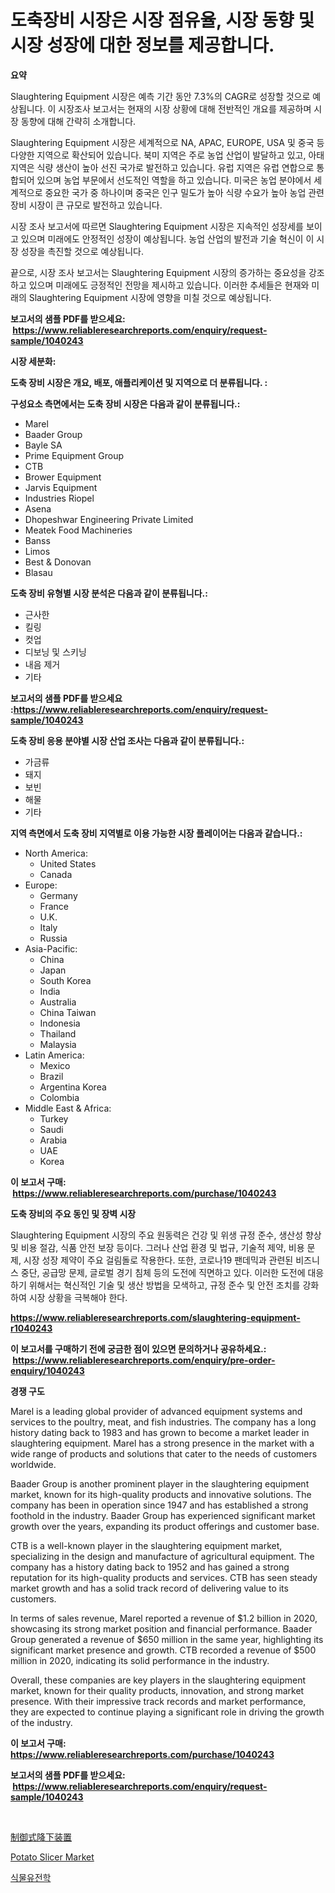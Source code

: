 <p><h1>도축장비 시장은 시장 점유율, 시장 동향 및 시장 성장에 대한 정보를 제공합니다.</h1></p><p><strong>요약</strong></p>
<p><p>Slaughtering Equipment 시장은 예측 기간 동안 7.3%의 CAGR로 성장할 것으로 예상됩니다. 이 시장조사 보고서는 현재의 시장 상황에 대해 전반적인 개요를 제공하며 시장 동향에 대해 간략히 소개합니다.</p><p>Slaughtering Equipment 시장은 세계적으로 NA, APAC, EUROPE, USA 및 중국 등 다양한 지역으로 확산되어 있습니다. 북미 지역은 주로 농업 산업이 발달하고 있고, 아태 지역은 식량 생산이 높아 선진 국가로 발전하고 있습니다. 유럽 지역은 유럽 연합으로 통합되어 있으며 농업 부문에서 선도적인 역할을 하고 있습니다. 미국은 농업 분야에서 세계적으로 중요한 국가 중 하나이며 중국은 인구 밀도가 높아 식량 수요가 높아 농업 관련 장비 시장이 큰 규모로 발전하고 있습니다. </p><p>시장 조사 보고서에 따르면 Slaughtering Equipment 시장은 지속적인 성장세를 보이고 있으며 미래에도 안정적인 성장이 예상됩니다. 농업 산업의 발전과 기술 혁신이 이 시장 성장을 촉진할 것으로 예상됩니다.</p><p>끝으로, 시장 조사 보고서는 Slaughtering Equipment 시장의 증가하는 중요성을 강조하고 있으며 미래에도 긍정적인 전망을 제시하고 있습니다. 이러한 추세들은 현재와 미래의 Slaughtering Equipment 시장에 영향을 미칠 것으로 예상됩니다.</p></p>
<p><strong>보고서의 샘플 PDF를 받으세요: &nbsp;<a href="https://www.reliableresearchreports.com/enquiry/request-sample/1040243">https://www.reliableresearchreports.com/enquiry/request-sample/1040243</a></strong></p>
<p><strong>시장 세분화:</strong></p>
<p><strong> 도축 장비 시장은 개요, 배포, 애플리케이션 및 지역으로 더 분류됩니다. :</strong></p>
<p><strong>구성요소 측면에서는 도축 장비 시장은 다음과 같이 분류됩니다.:</strong></p>
<p><ul><li>Marel</li><li>Baader Group</li><li>Bayle SA</li><li>Prime Equipment Group</li><li>CTB</li><li>Brower Equipment</li><li>Jarvis Equipment</li><li>Industries Riopel</li><li>Asena</li><li>Dhopeshwar Engineering Private Limited</li><li>Meatek Food Machineries</li><li>Banss</li><li>Limos</li><li>Best & Donovan</li><li>Blasau</li></ul></p>
<p><strong> 도축 장비 유형별 시장 분석은 다음과 같이 분류됩니다.:</strong></p>
<p><ul><li>근사한</li><li>킬링</li><li>컷업</li><li>디보닝 및 스키닝</li><li>내음 제거</li><li>기타</li></ul></p>
<p><strong>보고서의 샘플 PDF를 받으세요 :<a href="https://www.reliableresearchreports.com/enquiry/request-sample/1040243">https://www.reliableresearchreports.com/enquiry/request-sample/1040243</a></strong></p>
<p><strong> 도축 장비 응용 분야별 시장 산업 조사는 다음과 같이 분류됩니다.:</strong></p>
<p><ul><li>가금류</li><li>돼지</li><li>보빈</li><li>해물</li><li>기타</li></ul></p>
<p><strong>지역 측면에서 도축 장비 지역별로 이용 가능한 시장 플레이어는 다음과 같습니다.:</strong></p>
<p><ul>
    <li>
        North America:
        <ul>
            <li>United States</li>
            <li>Canada</li>
        </ul>
    </li>
    <li>
        Europe:
        <ul>
            <li>Germany</li>
            <li>France</li>
            <li>U.K.</li>
            <li>Italy</li>
            <li>Russia</li>
        </ul>
    </li>
    <li>
        Asia-Pacific:
        <ul>
            <li>China</li>
            <li>Japan</li>
            <li>South Korea</li>
            <li>India</li>
            <li>Australia</li>
            <li>China Taiwan</li>
            <li>Indonesia</li>
            <li>Thailand</li>
            <li>Malaysia</li>
        </ul>
    </li>
    <li>
        Latin America:
        <ul>
            <li>Mexico</li>
            <li>Brazil</li>
            <li>Argentina Korea</li>
            <li>Colombia</li>
        </ul>
    </li>
    <li>
        Middle East & Africa:
        <ul>
            <li>Turkey</li>
            <li>Saudi</li>
            <li>Arabia</li>
            <li>UAE</li>
            <li>Korea</li>
        </ul>
    </li>
    </ul></p>
<p><strong>이 보고서 구매: &nbsp;<a href="https://www.reliableresearchreports.com/purchase/1040243">https://www.reliableresearchreports.com/purchase/1040243</a></strong></p>
<p><strong>도축 장비의 주요 동인 및 장벽 시장</strong></p>
<p><p>Slaughtering Equipment 시장의 주요 원동력은 건강 및 위생 규정 준수, 생산성 향상 및 비용 절감, 식품 안전 보장 등이다. 그러나 산업 환경 및 법규, 기술적 제약, 비용 문제, 시장 성장 제약이 주요 걸림돌로 작용한다. 또한, 코로나19 팬데믹과 관련된 비즈니스 중단, 공급망 문제, 글로벌 경기 침체 등의 도전에 직면하고 있다. 이러한 도전에 대응하기 위해서는 혁신적인 기술 및 생산 방법을 모색하고, 규정 준수 및 안전 조치를 강화하여 시장 상황을 극복해야 한다.</p></p>
<p><strong><a href="https://www.reliableresearchreports.com/slaughtering-equipment-r1040243">https://www.reliableresearchreports.com/slaughtering-equipment-r1040243</a></strong></p>
<p><strong>이 보고서를 구매하기 전에 궁금한 점이 있으면 문의하거나 공유하세요.: &nbsp;<a href="https://www.reliableresearchreports.com/enquiry/pre-order-enquiry/1040243">https://www.reliableresearchreports.com/enquiry/pre-order-enquiry/1040243</a></strong></p>
<p><strong>경쟁 구도</strong></p>
<p><p>Marel is a leading global provider of advanced equipment systems and services to the poultry, meat, and fish industries. The company has a long history dating back to 1983 and has grown to become a market leader in slaughtering equipment. Marel has a strong presence in the market with a wide range of products and solutions that cater to the needs of customers worldwide.</p><p>Baader Group is another prominent player in the slaughtering equipment market, known for its high-quality products and innovative solutions. The company has been in operation since 1947 and has established a strong foothold in the industry. Baader Group has experienced significant market growth over the years, expanding its product offerings and customer base.</p><p>CTB is a well-known player in the slaughtering equipment market, specializing in the design and manufacture of agricultural equipment. The company has a history dating back to 1952 and has gained a strong reputation for its high-quality products and services. CTB has seen steady market growth and has a solid track record of delivering value to its customers.</p><p>In terms of sales revenue, Marel reported a revenue of $1.2 billion in 2020, showcasing its strong market position and financial performance. Baader Group generated a revenue of $650 million in the same year, highlighting its significant market presence and growth. CTB recorded a revenue of $500 million in 2020, indicating its solid performance in the industry.</p><p>Overall, these companies are key players in the slaughtering equipment market, known for their quality products, innovation, and strong market presence. With their impressive track records and market performance, they are expected to continue playing a significant role in driving the growth of the industry.</p></p>
<p><strong>이 보고서 구매: &nbsp; <a href="https://www.reliableresearchreports.com/purchase/1040243">https://www.reliableresearchreports.com/purchase/1040243</a></strong></p>
<p><strong>보고서의 샘플 PDF를 받으세요: &nbsp;<a href="https://www.reliableresearchreports.com/enquiry/request-sample/1040243">https://www.reliableresearchreports.com/enquiry/request-sample/1040243</a></strong><strong></strong></p>
<p>&nbsp;</p>
<p><p><a href="https://github.com/xnljig2898992/Market-Research-Report-List-1/blob/main/427056133170.md">制御式降下装置</a></p><p><a href="https://github.com/julyju69/Market-Research-Report-List-2/blob/main/potato-slicer-market.md">Potato Slicer Market</a></p><p><a href="https://github.com/trmesnao7959541/Market-Research-Report-List-1/blob/main/369386830477.md">식물유전학</a></p></p>